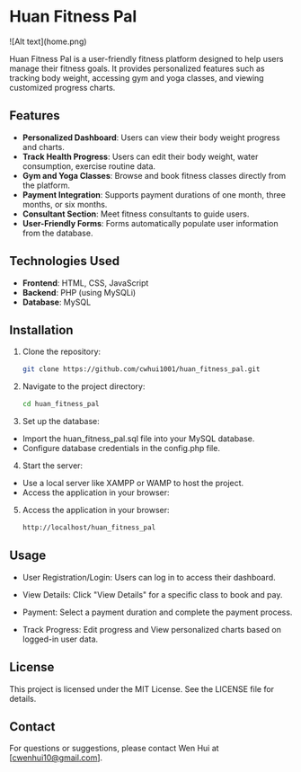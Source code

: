 <h1>Huan Fitness Pal</h1>
![Alt text](home.png)

Huan Fitness Pal is a user-friendly fitness platform designed to help users manage their fitness goals. It provides personalized features such as tracking body weight, accessing gym and yoga classes, and viewing customized progress charts.

## Features

- **Personalized Dashboard**: Users can view their body weight progress and charts.
- **Track Health Progress**:  Users can edit their body weight, water consumption, exercise routine data.
- **Gym and Yoga Classes**: Browse and book fitness classes directly from the platform.
- **Payment Integration**: Supports payment durations of one month, three months, or six months.
- **Consultant Section**: Meet fitness consultants to guide users.
- **User-Friendly Forms**: Forms automatically populate user information from the database.

## Technologies Used

- **Frontend**: HTML, CSS, JavaScript
- **Backend**: PHP (using MySQLi)
- **Database**: MySQL

## Installation

1. Clone the repository:
   ```bash
   git clone https://github.com/cwhui1001/huan_fitness_pal.git
   
2. Navigate to the project directory:
   ```bash
   cd huan_fitness_pal
   
3. Set up the database:
  - Import the huan_fitness_pal.sql file into your MySQL database.
  - Configure database credentials in the config.php file.

4. Start the server:
  - Use a local server like XAMPP or WAMP to host the project.
  - Access the application in your browser:

5. Access the application in your browser:
   ```bash
   http://localhost/huan_fitness_pal

## Usage

- User Registration/Login: Users can log in to access their dashboard.

- View Details: Click "View Details" for a specific class to book and pay.

- Payment: Select a payment duration and complete the payment process.

- Track Progress: Edit progress and View personalized charts based on logged-in user data.

## License

This project is licensed under the MIT License. See the LICENSE file for details.

## Contact

For questions or suggestions, please contact Wen Hui at [cwenhui10@gmail.com].
